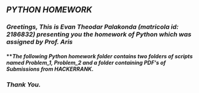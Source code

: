 
## _PYTHON HOMEWORK_

### _Greetings, This is Evan Theodar Palakonda (matricola id: 2186832) presenting you the homework of Python which was assigned by Prof. Aris_
####   **_The following Python homework folder contains two folders of scripts named Problem_1, Problem_2 and a folder containing PDF's of Submissions from HACKERRANK._ 
### _Thank You._
